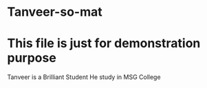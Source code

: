 # Tanveer-so-mat
# This file is just for demonstration purpose
Tanveer is a Brilliant Student
He study in MSG College
